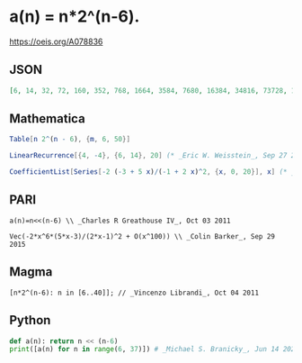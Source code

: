 # a\(n\) \= n\*2^\(n\-6\)\.
https://oeis.org/A078836
## JSON
```JSON
[6, 14, 32, 72, 160, 352, 768, 1664, 3584, 7680, 16384, 34816, 73728, 155648, 327680, 688128, 1441792, 3014656, 6291456, 13107200, 27262976, 56623104, 117440512, 243269632, 503316480, 1040187392, 2147483648, 4429185024, 9126805504, 18790481920, 38654705664]
```
## Mathematica
```Mathematica
Table[n 2^(n - 6), {m, 6, 50}]
```
```Mathematica
LinearRecurrence[{4, -4}, {6, 14}, 20] (* _Eric W. Weisstein_, Sep 27 2017 *)
```
```Mathematica
CoefficientList[Series[-2 (-3 + 5 x)/(-1 + 2 x)^2, {x, 0, 20}], x] (* _Eric W. Weisstein_, Sep 27 2017 *)
```
## PARI
```PARI
a(n)=n<<(n-6) \\ _Charles R Greathouse IV_, Oct 03 2011
```
```PARI
Vec(-2*x^6*(5*x-3)/(2*x-1)^2 + O(x^100)) \\ _Colin Barker_, Sep 29 2015
```
## Magma
```Magma
[n*2^(n-6): n in [6..40]]; // _Vincenzo Librandi_, Oct 04 2011
```
## Python
```Python
def a(n): return n << (n-6)
print([a(n) for n in range(6, 37)]) # _Michael S. Branicky_, Jun 14 2021
```
